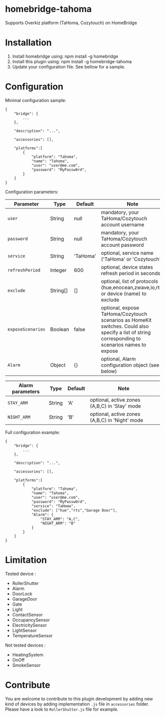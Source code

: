 # homebridge-tahoma

Supports Overkiz platform (TaHoma, Cozytouch) on HomeBridge

# Installation

1. Install homebridge using: npm install -g homebridge
2. Install this plugin using: npm install -g homebridge-tahoma
3. Update your configuration file. See bellow for a sample. 

# Configuration

Minimal configuration sample:
```
{
	"bridge": {
		...
	},

	"description": "...",

	"accessories": [],

	"platforms":[
		{
			"platform": "Tahoma",
			"name": "Tahoma",
			"user": "user@me.com",
			"password": "MyPassw0rd",
		}
	]
}
```

Configuration parameters:

| Parameter                  | Type			| Default		| Note                                                                                                                                                                  |
|----------------------------|----------|-----------|-----------------------------------------------------------------------------------------------------------------------------------------------------------------------|
| `user`               		   | String		| null			| mandatory, your TaHoma/Cozytouch account username                                                                                                                     |
| `password`             	   | String		| null			| mandatory, your TaHoma/Cozytouch account password                                                                                                                     |
| `service`              	   | String		| 'TaHoma'	| optional, service name ('TaHoma' or 'Cozytouch')																																																											|
| `refreshPeriod`            | Integer	| 600				| optional, device states refresh period in seconds							 																										 																										|
| `exclude`		               | String[]	| []				| optional, list of protocols (hue,enocean,zwave,io,rts) or device (name) to exclude																																										|
| `exposeScenarios`	         | Boolean	| false			| optional, expose TaHoma/Cozytouch scenarios as HomeKit switches. Could also specify a list of string corresponding to scenarios names to expose												|
| `Alarm`		                 | Object		| {}				| optional, Alarm configuration object (see below)																											 																																|
                                                                     												     																 																																		 
| Alarm parameters           | Type			| Default		| Note                                                                                                                                                                  |
|----------------------------|----------|-----------|-----------------------------------------------------------------------------------------------------------------------------------------------------------------------|
| `STAY_ARM`               	 | String		| 'A'				| optional, active zones (A,B,C) in 'Stay' mode                                                                             																						|
| `NIGHT_ARM`             	 | String		| 'B'				| optional, active zones (A,B,C) in 'Night' mode                                                                          																							|


Full configuration example:
```
{
	"bridge": {
		...
	},

	"description": "...",

	"accessories": [],

	"platforms":[
		{
			"platform": "Tahoma",
			"name": "Tahoma",
			"user": "user@me.com",
			"password": "MyPassw0rd",
			"service": "TaHoma",
			"exclude": ["hue","rts","Garage Door"],
			"Alarm": {
				"STAY_ARM": "A,C",
				"NIGHT_ARM": "B"
			}
		}
	]
}
```

# Limitation

Tested device : 
- RollerShutter
- Alarm
- DoorLock
- GarageDoor
- Gate
- Light
- ContactSensor
- OccupancySensor
- ElectricitySensor
- LightSensor
- TemperatureSensor

Not tested devices : 
- HeatingSystem
- OnOff
- SmokeSensor

# Contribute

You are welcome to contribute to this plugin development by adding new kind of devices by adding implementation `.js` file in `accessories` folder.
Please have a look to `RollerShutter.js` file for example.
